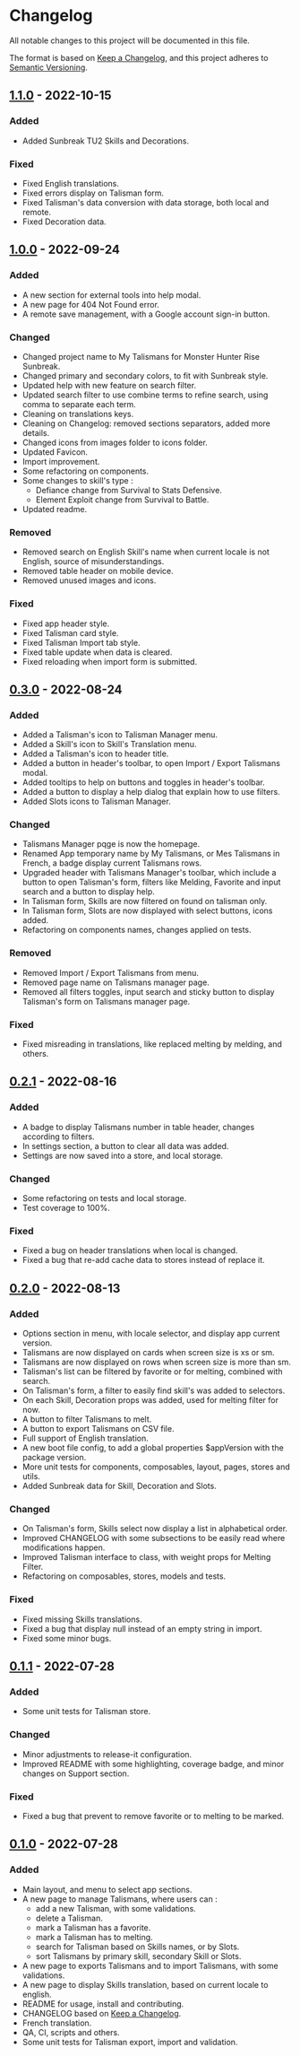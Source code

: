 # Changelog

All notable changes to this project will be documented in this file.

The format is based on [Keep a Changelog](https://keepachangelog.com/en/1.0.0/),
and this project adheres to [Semantic Versioning](https://semver.org/spec/v2.0.0.html).

## [1.1.0] - 2022-10-15

### Added
- Added Sunbreak TU2 Skills and Decorations.

### Fixed

- Fixed English translations.
- Fixed errors display on Talisman form.
- Fixed Talisman's data conversion with data storage, both local and remote.
- Fixed Decoration data.

## [1.0.0] - 2022-09-24

### Added

- A new section for external tools into help modal.
- A new page for 404 Not Found error.
- A remote save management, with a Google account sign-in button.

### Changed

- Changed project name to My Talismans for Monster Hunter Rise Sunbreak.
- Changed primary and secondary colors, to fit with Sunbreak style.
- Updated help with new feature on search filter.
- Updated search filter to use combine terms to refine search, using comma to separate each term.
- Cleaning on translations keys.
- Cleaning on Changelog: removed sections separators, added more details.
- Changed icons from images folder to icons folder.
- Updated Favicon.
- Import improvement.
- Some refactoring on components.
- Some changes to skill's type :
  - Defiance change from Survival to Stats Defensive.
  - Element Exploit change from Survival to Battle.
- Updated readme.

### Removed

- Removed search on English Skill's name when current locale is not English, source of misunderstandings.
- Removed table header on mobile device.
- Removed unused images and icons.

### Fixed

- Fixed app header style.
- Fixed Talisman card style.
- Fixed Talisman Import tab style.
- Fixed table update when data is cleared.
- Fixed reloading when import form is submitted.

## [0.3.0] - 2022-08-24

### Added

- Added a Talisman's icon to Talisman Manager menu.
- Added a Skill's icon to Skill's Translation menu.
- Added a Talisman's icon to header title.
- Added a button in header's toolbar, to open Import / Export Talismans modal.
- Added tooltips to help on buttons and toggles in header's toolbar.
- Added a button to display a help dialog that explain how to use filters.
- Added Slots icons to Talisman Manager.

### Changed

- Talismans Manager pqge is now the homepage.
- Renamed App temporary name by My Talismans, or Mes Talismans in French, a badge display current Talismans rows.
- Upgraded header with Talismans Manager's toolbar, which include a button to open Talisman's form, filters like Melding, Favorite and input search and a button to display help.
- In Talisman form, Skills are now filtered on found on talisman only.
- In Talisman form, Slots are now displayed with select buttons, icons added.
- Refactoring on components names, changes applied on tests.

### Removed

- Removed Import / Export Talismans from menu.
- Removed page name on Talismans manager page.
- Removed all filters toggles, input search and sticky button to display Talisman's form on Talismans manager page.

### Fixed

- Fixed misreading in translations, like replaced melting by melding, and others.

## [0.2.1] - 2022-08-16

### Added

- A badge to display Talismans number in table header, changes according to filters.
- In settings section, a button to clear all data was added.
- Settings are now saved into a store, and local storage.

### Changed

- Some refactoring on tests and local storage.
- Test coverage to 100%.

### Fixed

- Fixed a bug on header translations when local is changed.
- Fixed a bug that re-add cache data to stores instead of replace it.

## [0.2.0] - 2022-08-13

### Added

- Options section in menu, with locale selector, and display app current version.
- Talismans are now displayed on cards when screen size is xs or sm.
- Talismans are now displayed on rows when screen size is more than sm.
- Talisman's list can be filtered by favorite or for melting, combined with search.
- On Talisman's form, a filter to easily find skill's was added to selectors.
- On each Skill, Decoration props was added, used for melting filter for now.
- A button to filter Talismans to melt.
- A button to export Talismans on CSV file.
- Full support of English translation.
- A new boot file config, to add a global properties $appVersion with the package version.
- More unit tests for components, composables, layout, pages, stores and utils.
- Added Sunbreak data for Skill, Decoration and Slots.

### Changed

- On Talisman's form, Skills select now display a list in alphabetical order.
- Improved CHANGELOG with some subsections to be easily read where modifications happen.
- Improved Talisman interface to class, with weight props for Melting Filter.
- Refactoring on composables, stores, models and tests.

### Fixed

- Fixed missing Skills translations.
- Fixed a bug that display null instead of an empty string in import.
- Fixed some minor bugs.

## [0.1.1] - 2022-07-28

### Added

- Some unit tests for Talisman store.

### Changed

- Minor adjustments to release-it configuration.
- Improved README with some highlighting, coverage badge, and minor changes on Support section.

### Fixed

- Fixed a bug that prevent to remove favorite or to melting to be marked.

## [0.1.0] - 2022-07-28

### Added

- Main layout, and menu to select app sections.
- A new page to manage Talismans, where users can :
  - add a new Talisman, with some validations.
  - delete a Talisman.
  - mark a Talisman has a favorite.
  - mark a Talisman has to melting.
  - search for Talisman based on Skills names, or by Slots.
  - sort Talismans by primary skill, secondary Skill or Slots.
- A new page to exports Talismans and to import Talismans, with some validations.
- A new page to display Skills translation, based on current locale to english.
- README for usage, install and contributing.
- CHANGELOG based on [Keep a Changelog](https://keepachangelog.com/en/1.0.0/).
- French translation.
- QA, CI, scripts and others.
- Some unit tests for Talisman export, import and validation.

[unreleased]: https://gitlab.com/sparda-of-nosgoth/my-talismans-for-monster-hunter-rise-sunbreak/-/compare/1.1.0...main
[1.1.0]: https://gitlab.com/sparda-of-nosgoth/my-talismans-for-monster-hunter-rise-sunbreak/-/compare/1.0.0...1.1.0
[1.0.0]: https://gitlab.com/sparda-of-nosgoth/my-talismans-for-monster-hunter-rise-sunbreak/-/compare/0.3.0...1.0.0
[0.3.0]: https://gitlab.com/sparda-of-nosgoth/my-talismans-for-monster-hunter-rise-sunbreak/-/compare/0.2.1...0.3.0
[0.2.1]: https://gitlab.com/sparda-of-nosgoth/my-talismans-for-monster-hunter-rise-sunbreak/-/compare/0.2.0...0.2.1
[0.2.0]: https://gitlab.com/sparda-of-nosgoth/my-talismans-for-monster-hunter-rise-sunbreak/-/compare/0.1.1...0.2.0
[0.1.1]: https://gitlab.com/sparda-of-nosgoth/my-talismans-for-monster-hunter-rise-sunbreak/-/compare/0.1.0...0.1.1
[0.1.0]: https://gitlab.com/sparda-of-nosgoth/my-talismans-for-monster-hunter-rise-sunbreak/-/tags/0.1.0
